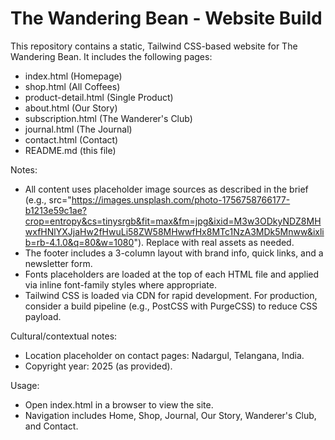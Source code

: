 # The Wandering Bean - Website Build

This repository contains a static, Tailwind CSS-based website for The Wandering Bean. It includes the following pages:
- index.html (Homepage)
- shop.html (All Coffees)
- product-detail.html (Single Product)
- about.html (Our Story)
- subscription.html (The Wanderer's Club)
- journal.html (The Journal)
- contact.html (Contact)
- README.md (this file)

Notes:
- All content uses placeholder image sources as described in the brief (e.g., src="https://images.unsplash.com/photo-1756758766177-b1213e59c1ae?crop=entropy&cs=tinysrgb&fit=max&fm=jpg&ixid=M3w3ODkyNDZ8MHwxfHNlYXJjaHw2fHwuLi58ZW58MHwwfHx8MTc1NzA3MDk5Mnww&ixlib=rb-4.1.0&q=80&w=1080"). Replace with real assets as needed.
- The footer includes a 3-column layout with brand info, quick links, and a newsletter form.
- Fonts placeholders are loaded at the top of each HTML file and applied via inline font-family styles where appropriate.
- Tailwind CSS is loaded via CDN for rapid development. For production, consider a build pipeline (e.g., PostCSS with PurgeCSS) to reduce CSS payload.

Cultural/contextual notes:
- Location placeholder on contact pages: Nadargul, Telangana, India.
- Copyright year: 2025 (as provided).

Usage:
- Open index.html in a browser to view the site.
- Navigation includes Home, Shop, Journal, Our Story, Wanderer's Club, and Contact.
